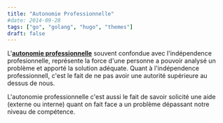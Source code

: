 ```yaml
---
title: "Autonomie Professionnelle"
#date: 2014-09-28
tags: ["go", "golang", "hugo", "themes"]
draft: false
---
```

 L'<b><u>autonomie  professionnelle</u></b> souvent confondue avec l'indépendence profesionnelle, représente la force d'une personne a pouvoir analysé un problème et apporté la solution adéquate. Quant à l'indépendence professionnell, c'est le fait de ne pas avoir une autorité supérieure au dessus de nous.

 L'autonomie professionnelle c'est aussi le fait de savoir solicité une aide (externe ou interne) quant on fait face a un problème dépassant notre niveau de compétence.

 